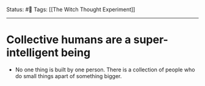 Status: #🌱
Tags: [[The Witch Thought Experiment]]
***
# Collective humans are a super-intelligent being

- No one thing is built by one person. There is a collection of people who do small things apart of something bigger.
